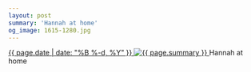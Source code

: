 ```yaml
---
layout: post
summary: 'Hannah at home'
og_image: 1615-1280.jpg
---
```


<p>
 <time>
  <a href="/1615">
   {{ page.date | date: "%B %-d, %Y" }}
  </a>
 </time>
 <a href="/1615">
  <img alt="{{ page.summary }}" data-taken="3/27/2022" sizes="(min-width: 700px) 50vw, calc(100vw - 2rem)" src="{{ site.assets_url }}/1615-640.jpg" srcset="{{ site.assets_url }}/1615-320.jpg 320w, {{ site.assets_url }}/1615-640.jpg 640w, {{ site.assets_url }}/1615-960.jpg 960w, {{ site.assets_url }}/1615-1280.jpg 1280w"/>
 </a>
 <span>
  Hannah at home
 </span>
</p>
